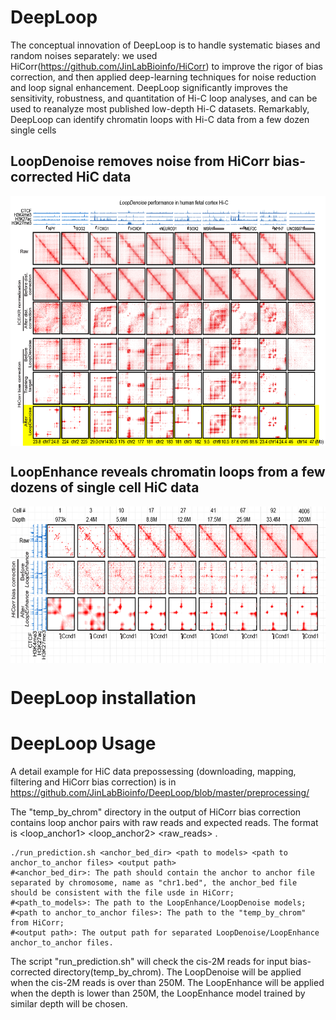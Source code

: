 # DeepLoop
The conceptual innovation of DeepLoop is to handle systematic biases and random noises separately: we used HiCorr(https://github.com/JinLabBioinfo/HiCorr) to improve the rigor of bias correction, and then applied deep-learning techniques for noise reduction and loop signal enhancement. DeepLoop significantly improves the sensitivity, robustness, and quantitation of Hi-C loop analyses, and can be used to reanalyze most published low-depth Hi-C datasets. Remarkably, DeepLoop can identify chromatin loops with Hi-C data from a few dozen single cells

## LoopDenoise removes noise from HiCorr bias-corrected HiC data
<p align="center">
<img align="center" src="https://github.com/JinLabBioinfo/DeepLoop/blob/master/images/LoopDenoise.example.PNG" width="600" height="400">
</p>


## LoopEnhance reveals chromatin loops from a few dozens of single cell HiC data
<p align="center">
<img align="center" src="https://github.com/JinLabBioinfo/DeepLoop/blob/master/images/LoopEnhance_examples_sc.PNG" width="600" height="250">
</p>

# DeepLoop installation



# DeepLoop Usage
A detail example for HiC data prepossessing (downloading, mapping, filtering and HiCorr bias correction) is in https://github.com/JinLabBioinfo/DeepLoop/blob/master/preprocessing/

The "temp_by_chrom" directory in the output of HiCorr bias correction contains loop anchor pairs with raw reads and expected reads. 
The format is <loop_anchor1> <loop_anchor2> <raw_reads> <expected reads>.
```
./run_prediction.sh <anchor_bed_dir> <path to models> <path to anchor_to_anchor files> <output path>
#<anchor_bed_dir>: The path should contain the anchor to anchor file separated by chromosome, name as "chr1.bed", the anchor_bed file should be consistent with the file usde in HiCorr;
#<path_to_models>: The path to the LoopEnhance/LoopDenoise models;
#<path to anchor_to_anchor files>: The path to the "temp_by_chrom" from HiCorr;
#<output path>: The output path for separated LoopDenoise/LoopEnhance anchor_to_anchor files.
```
The script "run_prediction.sh" will check the cis-2M reads for input bias-corrected directory(temp_by_chrom). The LoopDenoise will be applied when the cis-2M reads is over than 250M. The LoopEnhance will be applied when the depth is lower than 250M, the LoopEnhance model trained by similar depth will be chosen.


